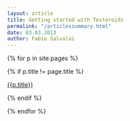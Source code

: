 ```yaml
---
layout: article
title: Getting started with Testeroids
permalink: "/articlessummary.html"
date: 03.03.2013
author: Fabio Salvalai
---
```

{% for p in site.pages %}

{% if p.title != page.title %}
<p>
<a href="{{site.baseurl}}{{p.url}}">{{p.title}}</a>
</p> 
{% endif %}

{% endfor %}

